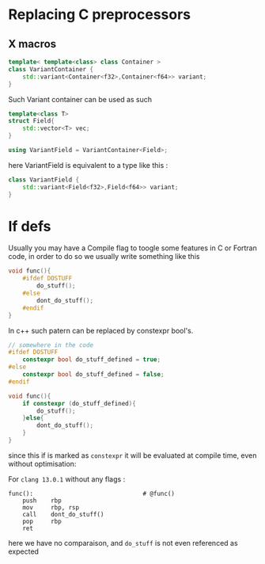 # Replacing C preprocessors

## X macros

```cpp
template< template<class> class Container >
class VariantContainer {
    std::variant<Container<f32>,Container<f64>> variant;
}
```

Such Variant container can be used as such 

```cpp
template<class T>
struct Field{
    std::vector<T> vec;
}

using VariantField = VariantContainer<Field>;
```

here VariantField is equivalent to a type like this : 

```cpp
class VariantField {
    std::variant<Field<f32>,Field<f64>> variant;
}
```

# If defs

Usually you may have a Compile flag to toogle some features in C or Fortran code, in order to do so we usually write something like this

```cpp
void func(){
    #ifdef DOSTUFF
        do_stuff();
    #else
        dont_do_stuff();
    #endif
}
```

In c++ such patern can be replaced by constexpr bool's.

```cpp
// somewhere in the code
#ifdef DOSTUFF
    constexpr bool do_stuff_defined = true;
#else
    constexpr bool do_stuff_defined = false;
#endif

void func(){
    if constexpr (do_stuff_defined){
        do_stuff();
    }else{
        dont_do_stuff();
    }
}
```

since this if is marked as `constexpr` it will be evaluated at compile time, even without optimisation: 

For `clang 13.0.1` without any flags : 

```x86asm
func():                               # @func()
    push    rbp
    mov     rbp, rsp
    call    dont_do_stuff()
    pop     rbp
    ret
```

here we have no comparaison, and `do_stuff` is not even referenced as expected
